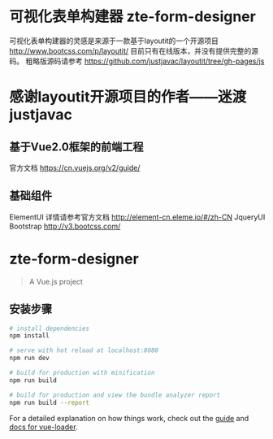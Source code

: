 # 可视化表单构建器 zte-form-designer
可视化表单构建器的灵感是来源于一款基于layoutit的一个开源项目 http://www.bootcss.com/p/layoutit/
目前只有在线版本，并没有提供完整的源码。
粗略版源码请参考 https://github.com/justjavac/layoutit/tree/gh-pages/js
# 感谢layoutit开源项目的作者——迷渡 justjavac
## 基于Vue2.0框架的前端工程
官方文档 https://cn.vuejs.org/v2/guide/
## 基础组件
ElementUI 详情请参考官方文档 http://element-cn.eleme.io/#/zh-CN
JqueryUI
Bootstrap http://v3.bootcss.com/

# zte-form-designer

> A Vue.js project

## 安装步骤

``` bash
# install dependencies
npm install

# serve with hot reload at localhost:8080
npm run dev

# build for production with minification
npm run build

# build for production and view the bundle analyzer report
npm run build --report
```

For a detailed explanation on how things work, check out the [guide](http://vuejs-templates.github.io/webpack/) and [docs for vue-loader](http://vuejs.github.io/vue-loader).
